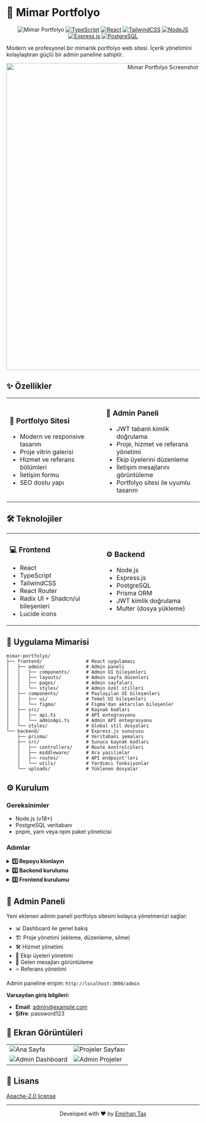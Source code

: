 # 🏢 Mimar Portfolyo

<div align="center">
  
![Mimar Portfolyo](https://img.shields.io/badge/Mimar-Portfolyo-black?style=for-the-badge)
[![TypeScript](https://img.shields.io/badge/TypeScript-007ACC?style=for-the-badge&logo=typescript&logoColor=white)](https://www.typescriptlang.org/)
[![React](https://img.shields.io/badge/React-20232A?style=for-the-badge&logo=react&logoColor=61DAFB)](https://reactjs.org/)
[![TailwindCSS](https://img.shields.io/badge/Tailwind_CSS-38B2AC?style=for-the-badge&logo=tailwind-css&logoColor=white)](https://tailwindcss.com/)
[![NodeJS](https://img.shields.io/badge/Node.js-339933?style=for-the-badge&logo=nodedotjs&logoColor=white)](https://nodejs.org/)
[![Express.js](https://img.shields.io/badge/Express.js-000000?style=for-the-badge&logo=express&logoColor=white)](https://expressjs.com/)
[![PostgreSQL](https://img.shields.io/badge/PostgreSQL-316192?style=for-the-badge&logo=postgresql&logoColor=white)](https://www.postgresql.org/)

</div>

Modern ve profesyonel bir mimarlık portfolyo web sitesi. İçerik yönetimini kolaylaştıran güçlü bir admin paneline sahiptir.

<div align="center">
  <img src="https://via.placeholder.com/800x400?text=Mimar+Portfolyo+Screenshot" alt="Mimar Portfolyo Screenshot" width="800"/>
</div>

## ✨ Özellikler

<table>
  <tr>
    <td width="50%">
      <h3>🎨 Portfolyo Sitesi</h3>
      <ul>
        <li>Modern ve responsive tasarım</li>
        <li>Proje vitrin galerisi</li>
        <li>Hizmet ve referans bölümleri</li>
        <li>İletişim formu</li>
        <li>SEO dostu yapı</li>
      </ul>
    </td>
    <td width="50%">
      <h3>🔐 Admin Paneli</h3>
      <ul>
        <li>JWT tabanlı kimlik doğrulama</li>
        <li>Proje, hizmet ve referans yönetimi</li>
        <li>Ekip üyelerini düzenleme</li>
        <li>İletişim mesajlarını görüntüleme</li>
        <li>Portfolyo sitesi ile uyumlu tasarım</li>
      </ul>
    </td>
  </tr>
</table>

## 🛠️ Teknolojiler

<table>
  <tr>
    <td width="50%">
      <h3>💻 Frontend</h3>
      <ul>
        <li>React</li>
        <li>TypeScript</li>
        <li>TailwindCSS</li>
        <li>React Router</li>
        <li>Radix UI + Shadcn/ui bileşenleri</li>
        <li>Lucide icons</li>
      </ul>
    </td>
    <td width="50%">
      <h3>⚙️ Backend</h3>
      <ul>
        <li>Node.js</li>
        <li>Express.js</li>
        <li>PostgreSQL</li>
        <li>Prisma ORM</li>
        <li>JWT kimlik doğrulama</li>
        <li>Multer (dosya yükleme)</li>
      </ul>
    </td>
  </tr>
</table>

## 🚀 Uygulama Mimarisi

```
mimar-portfolyo/
├── frontend/                # React uygulaması
│   ├── admin/               # Admin paneli
│   │   ├── components/      # Admin UI bileşenleri
│   │   ├── layouts/         # Admin sayfa düzenleri
│   │   ├── pages/           # Admin sayfaları
│   │   └── styles/          # Admin özel stilleri
│   ├── components/          # Paylaşılan UI bileşenleri
│   │   ├── ui/              # Temel UI bileşenleri
│   │   └── figma/           # Figma'dan aktarılan bileşenler
│   ├── src/                 # Kaynak kodları
│   │   ├── api.ts           # API entegrasyonu
│   │   └── adminApi.ts      # Admin API entegrasyonu
│   └── styles/              # Global stil dosyaları
└── backend/                 # Express.js sunucusu
    ├── prisma/              # Veritabanı şemaları
    ├── src/                 # Sunucu kaynak kodları
    │   ├── controllers/     # Route kontrolcüleri
    │   ├── middleware/      # Ara yazılımlar
    │   ├── routes/          # API endpoint'leri
    │   └── utils/           # Yardımcı fonksiyonlar
    └── uploads/             # Yüklenen dosyalar
```

## ⚙️ Kurulum

### Gereksinimler

- Node.js (v18+)
- PostgreSQL veritabanı
- pnpm, yarn veya npm paket yöneticisi

### Adımlar

<details>
<summary><b>1️⃣ Repoyu klonlayın</b></summary>

```bash
git clone https://github.com/emirhantash/mimar-portfolyo.git
cd mimar-portfolyo
```
</details>

<details>
<summary><b>2️⃣ Backend kurulumu</b></summary>

```bash
cd backend
npm install
# veya yarn install
# veya pnpm install

# .env dosyasını oluşturun
cp env.example .env
# .env dosyasını düzenleyin ve veritabanı bilgilerini girin

# Veritabanını oluşturun
npm run db:push

# Sunucuyu başlatın
npm run dev
```
</details>

<details>
<summary><b>3️⃣ Frontend kurulumu</b></summary>

```bash
cd frontend
npm install
# veya yarn install
# veya pnpm install

# Geliştirme sunucusunu başlatın
npm run dev
```
</details>

## 🔧 Admin Paneli

Yeni eklenen admin paneli portfolyo sitesini kolayca yönetmenizi sağlar:

- 📊 Dashboard ile genel bakış
- 🏗️ Proje yönetimi (ekleme, düzenleme, silme)
- 🛠️ Hizmet yönetimi
- 👥 Ekip üyeleri yönetimi
- 💬 Gelen mesajları görüntüleme
- ⭐ Referans yönetimi

Admin paneline erişim: `http://localhost:3000/admin`

**Varsayılan giriş bilgileri:**
- **Email**: admin@example.com
- **Şifre**: password123

## 📱 Ekran Görüntüleri

<table>
  <tr>
    <td><img src="https://via.placeholder.com/400x200?text=Ana+Sayfa" alt="Ana Sayfa"/></td>
    <td><img src="https://via.placeholder.com/400x200?text=Projeler+Sayfası" alt="Projeler Sayfası"/></td>
  </tr>
  <tr>
    <td><img src="https://via.placeholder.com/400x200?text=Admin+Dashboard" alt="Admin Dashboard"/></td>
    <td><img src="https://via.placeholder.com/400x200?text=Admin+Projeler" alt="Admin Projeler"/></td>
  </tr>
</table>

## 📄 Lisans

[Apache-2.0 license](LICENSE)

---

<div align="center">
  
Developed with ❤️ by [Emirhan Taş](https://github.com/emirhantash)
  
</div>
